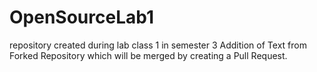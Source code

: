 # OpenSourceLab1
repository created during lab class 1 in semester 3
Addition of Text from Forked Repository which will be merged by creating a Pull
Request.
